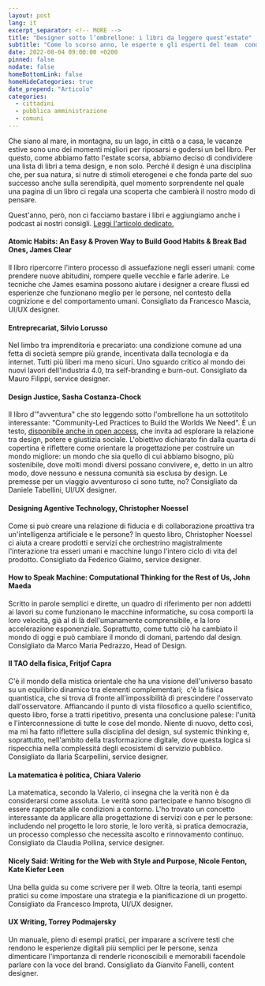 ```yaml
---
layout: post
lang: it
excerpt_separator: <!-- MORE -->
title: "Designer sotto l’ombrellone: i libri da leggere quest’estate"
subtitle: "Come lo scorso anno, le esperte e gli esperti del team  condividono le loro letture consigliate per le ferie"
date: 2022-08-04 09:00:00 +0200
pinned: false
nodate: false
homeBottomLink: false
homeHideCategories: true
date_prepend: "Articolo"
categories:
  - cittadini
  - pubblica amministrazione
  - comuni
---
```


<!-- MORE -->
Che siano al mare, in montagna, su un lago, in città o a casa, le vacanze estive sono uno dei momenti migliori per riposarsi e godersi un bel libro. Per questo, come abbiamo fatto l'estate scorsa, abbiamo deciso di condividere una lista di libri a tema design, e non solo. Perché il design è una disciplina che, per sua natura, si nutre di stimoli eterogenei e che fonda parte del suo successo anche sulla serendipità, quel momento sorprendente nel quale una pagina di un libro ci regala una scoperta che cambierà il nostro modo di pensare.

Quest'anno, però, non ci facciamo bastare i libri e aggiungiamo anche i podcast ai nostri consigli. [Leggi l'articolo dedicato.](/notizie/designer-sotto-ombrellone-podcast-da-ascoltare-durante-vacanze)

#### Atomic Habits: An Easy & Proven Way to Build Good Habits & Break Bad Ones, James Clear
Il libro ripercorre l'intero processo di assuefazione negli esseri umani: come prendere nuove abitudini, rompere quelle vecchie e farle aderire.
Le tecniche che James esamina possono aiutare i designer a creare flussi ed esperienze che funzionano meglio per le persone, nel contesto della cognizione e del comportamento umani. Consigliato da Francesco Mascia, UI/UX designer.

#### Entreprecariat, Silvio Lorusso
Nel limbo tra imprenditoria e precariato: una condizione comune ad una fetta di società sempre più grande, incentivata dalla tecnologia e da internet. Tutti più liberi ma meno sicuri. Uno sguardo critico al mondo dei nuovi lavori dell'industria 4.0, tra self-branding e burn-out. Consigliato da Mauro Filippi, service designer.

#### Design Justice, Sasha Costanza-Chock
Il libro d'"avventura" che sto leggendo sotto l'ombrellone ha un sottotitolo interessante: "Community-Led Practices to Build the Worlds We Need". È un testo, [disponibile anche in open access](https://design-justice.pubpub.org/), che invita ad esplorare la relazione tra design, potere e giustizia sociale. L'obiettivo dichiarato fin dalla quarta di copertina è riflettere come orientare la progettazione per costruire un mondo migliore: un mondo che sia quello di cui abbiamo bisogno, più sostenibile, dove molti mondi diversi possano convivere, e, detto in un altro modo, dove nessuno e nessuna comunità sia esclusa by design. Le premesse per un viaggio avventuroso ci sono tutte, no? Consigliato da Daniele Tabellini, UI/UX designer.

#### Designing Agentive Technology, Christopher Noessel
Come si può creare una relazione di fiducia e di collaborazione proattiva tra un'intelligenza artificiale e le persone? In questo libro, Christopher Noessel ci aiuta a creare prodotti e servizi che orchestrino magistralmente l'interazione tra esseri umani e macchine lungo l'intero ciclo di vita del prodotto. Consigliato da Federico Giaimo, service designer.

#### How to Speak Machine: Computational Thinking for the Rest of Us, John Maeda
Scritto in parole semplici e dirette, un quadro di riferimento per non addetti ai lavori su come funzionano le macchine informatiche, su cosa comporti la loro velocità, già al di là dell'umanamente comprensibile, e la loro accelerazione esponenziale. Soprattutto, come tutto ciò ha cambiato il mondo di oggi e può cambiare il mondo di domani, partendo dal design. Consigliato da Marco Maria Pedrazzo, Head of Design.

#### Il TAO della fisica, Fritjof Capra
C'è il mondo della mistica orientale che ha una visione dell'universo basato su un equilibrio dinamico tra elementi complementari;  c'è la fisica quantistica, che si trova di fronte all'impossibilità di prescindere l'osservato dall'osservatore. Affiancando il punto di vista filosofico a quello scientifico, questo libro, forse a tratti ripetitivo, presenta una conclusione palese: l'unità e l'interconnessione di tutte le cose del mondo. Niente di nuovo, detto così, ma mi ha fatto riflettere sulla disciplina del design, sul systemic thinking e, soprattutto, nell'ambito della trasformazione digitale, dove questa logica si rispecchia nella complessità degli ecosistemi di servizio pubblico. Consigliato da Ilaria Scarpellini, service designer.

#### La matematica è politica, Chiara Valerio
La matematica, secondo la Valerio, ci insegna che la verità non è da considerarsi come assoluta. Le verità sono partecipate e hanno bisogno di essere rapportate alle condizioni a contorno. L'ho trovato un concetto interessante da applicare alla progettazione di servizi con e per le persone: includendo nel progetto le loro storie, le loro verità, si pratica democrazia, un processo complesso che necessita ascolto e rinnovamento continuo. Consigliato da Claudia Pollina, service designer.

#### Nicely Said: Writing for the Web with Style and Purpose, Nicole Fenton, Kate Kiefer Leen
Una bella guida su come scrivere per il web. Oltre la teoria, tanti esempi pratici su come impostare una strategia e la pianificazione di un progetto. Consigliato da Francesco Improta, UI/UX designer.

#### UX Writing, Torrey Podmajersky
Un manuale, pieno di esempi pratici, per imparare a scrivere testi che rendono le esperienze digitali più semplici per le persone, senza dimenticare l'importanza di renderle riconoscibili e memorabili facendole parlare con la voce del brand. Consigliato da Gianvito Fanelli, content designer.